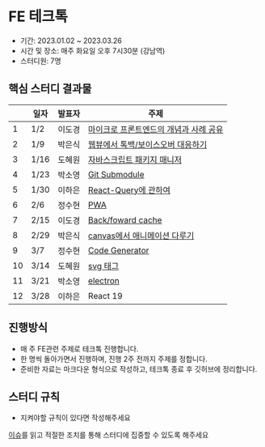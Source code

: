 # FE 테크톡

- 기간: 2023.01.02 ~ 2023.03.26
- 시간 및 장소: 매주 화요일 오후 7시30분 (강남역)
- 스터디원: 7명

## 핵심 스터디 결과물

|  | 일자  | 발표자 | 주제 |
|--|------|------|------|
| 1| 1/2  | 이도경 | [마이크로 프론트엔드의 개념과 사례 공유](https://github.com/Learning-Is-Vital-In-Development/24-frontend-tech-talk/blob/main/w01) |
| 2| 1/9  | 박은식 | [웹뷰에서 톡백/보이스오버 대응하기](https://github.com/Learning-Is-Vital-In-Development/24-frontend-tech-talk/blob/main/w02) |
| 3| 1/16 | 도혜원 | [자바스크립트 패키지 매니저](https://github.com/Learning-Is-Vital-In-Development/24-frontend-tech-talk/tree/main/w03) |
| 4| 1/23 | 박소영 | [Git Submodule](https://github.com/Learning-Is-Vital-In-Development/24-frontend-tech-talk/tree/main/w04) |
| 5| 1/30 | 이하은 | [React-Query에 관하여](https://github.com/Learning-Is-Vital-In-Development/24-frontend-tech-talk/blob/main/w05) |
| 6| 2/6  | 정수현 | [PWA](https://github.com/Learning-Is-Vital-In-Development/24-frontend-tech-talk/blob/main/w06) |
| 7| 2/15 | 이도경 | [Back/foward cache](https://github.com/Learning-Is-Vital-In-Development/24-frontend-tech-talk/blob/main/w07) |
| 8| 2/29 | 박은식 | [canvas에서 애니메이션 다루기](https://github.com/Learning-Is-Vital-In-Development/24-frontend-tech-talk/blob/main/w08) |
| 9| 3/7  | 정수현 | [Code Generator](https://github.com/Learning-Is-Vital-In-Development/24-frontend-tech-talk/blob/main/w09) |
|10| 3/14 | 도혜원 | [svg 태그](https://github.com/Learning-Is-Vital-In-Development/24-frontend-tech-talk/blob/main/w10) |
|11| 3/21 | 박소영 | [electron](https://github.com/Learning-Is-Vital-In-Development/24-frontend-tech-talk/tree/main/w11) |
|12| 3/28 | 이하은 | React 19 |

## 진행방식

- 매 주 FE관련 주제로 테크톡 진행합니다.
- 한 명씩 돌아가면서 진행하며, 진행 2주 전까지 주제를 정합니다.
- 준비한 자료는 마크다운 형식으로 작성하고, 테크톡 종료 후 깃허브에 정리합니다.

## 스터디 규칙

- 지켜야할 규칙이 있다면 작성해주세요

[이슈](https://github.com/Learning-Is-Vital-In-Development/study-template/issues)를 읽고 적절한 조치를 통해 스터디에 집중할 수 있도록 해주세요
